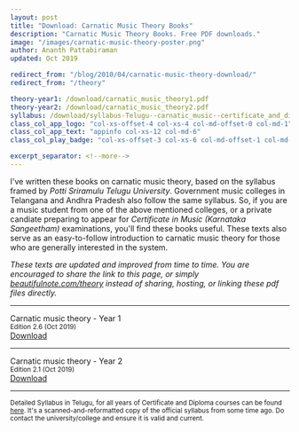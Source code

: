 ```yaml
---
layout: post
title: "Download: Carnatic Music Theory Books"
description: "Carnatic Music Theory Books. Free PDF downloads."
image: "/images/carnatic-music-theory-poster.png"
author: Ananth Pattabiraman
updated: Oct 2019

redirect_from: "/blog/2010/04/carnatic-music-theory-download/"
redirect_from: "/theory"

theory-year1: /download/carnatic_music_theory1.pdf
theory-year2: /download/carnatic_music_theory2.pdf  
syllabus: /download/syllabus-Telugu--carnatic_music--certificate_and_diploma--all_years.pdf  
class_col_app_logo: "col-xs-offset-4 col-xs-4 col-md-offset-0 col-md-1"
class_col_app_text: "appinfo col-xs-12 col-md-6"
class_col_play_badge: "col-xs-offset-3 col-xs-6 col-md-offset-1 col-md-3"

excerpt_separator: <!--more-->
---
```


I've written these books on carnatic music theory, based on the syllabus framed by *Potti Sriramulu Telugu University*. Government music colleges in Telangana and Andhra Pradesh also follow the same syllabus. So, if you are a music student from one of the above mentioned colleges, or a private candiate preparing to appear for *Certificate in Music (Karnataka Sangeetham)* examinations, you'll find these books useful. These texts also serve as an easy-to-follow introduction to carnatic music theory for those who are generally interested in the system.
<!--more-->

<em>These texts are updated and improved from time to time. You are encouraged to share the link to this page, or simply <a href="{{ site.url }}/theory">beautifulnote.com/theory</a> instead of sharing, hosting, or linking these pdf files directly.</em>
<hr />
<div class='row'>
  <div class="col-xs-12 col-md-6 text-center theory_text_filename">
  Carnatic music theory - Year 1<br />
  <small>Edition 2.6 (Oct 2019)</small>
  </div>

  <div class="col-xs-12 col-md-6 text-center">
    <a {{ site.new_tab }} class="btn btn-primary" href="{{ site.url }}/{{ page.theory-year1}}">Download</a>
  </div>
</div>

<hr />

<div class='row'>
  <div class="col-md-6 text-center theory_text_filename">
  Carnatic music theory - Year 2<br />
  <small>Edition 2.1 (Oct 2019)</small>
  </div>

  <div class="col-md-6 text-center">
    <a {{ site.new_tab }} class="btn btn-primary" href="{{ site.url }}/{{ page.theory-year2}}">Download</a>
  </div>
</div>
<hr />

<p><small>Detailed Syllabus in Telugu, for all years of Certificate and Diploma courses can be found <a {{ site.new_tab }} href='{{ page.syllabus | absolute_url }}'>here</a>. It's a scanned-and-reformatted copy of the official syllabus from some time ago. Do contact the university/college and ensure it is valid and current.</small></p>
